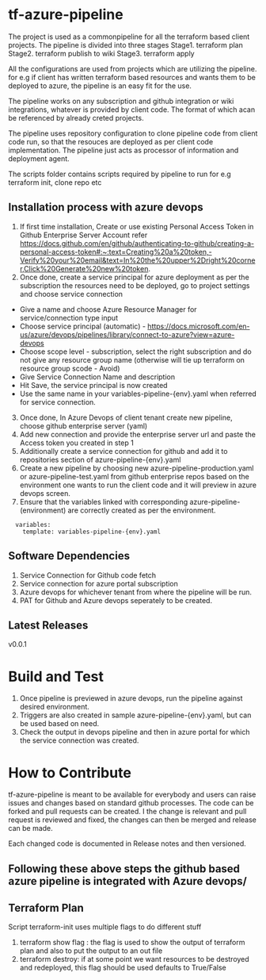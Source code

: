 # tf-azure-pipeline
The project is used as a commonpipeline for all the terraform based client projects. The pipeline is divided into three stages
Stage1. terraform plan
Stage2. terraform publish to wiki
Stage3. terraform apply

All the configurations are used from projects which are utilizing the pipeline. for e.g if client has written terraform based resources and wants them to be deployed to azure, the pipeline is an easy fit for the use. 

The pipeline works on any subscription and github integration or wiki integrations, whatever is provided by client code. The format of which acan be referenced by already creted projects.

The pipeline uses repository configuration to clone pipeline code from client code run, so that the resouces are deployed as per client code implementation. The pipeline just acts as processor of information and deployment agent.

The scripts folder contains scripts required by pipeline to run for e.g terraform init, clone repo etc

## Installation process with azure devops
1. If first time installation, Create or use existing Personal Access Token in Github Enterprise Server Account refer https://docs.github.com/en/github/authenticating-to-github/creating-a-personal-access-token#:~:text=Creating%20a%20token,-Verify%20your%20email&text=In%20the%20upper%2Dright%20corner,Click%20Generate%20new%20token.
2. Once done, create a service principal for azure deployment as per the subscription the resources need to be deployed, go to project settings and choose service connection
  - Give a name and choose Azure Resource Manager for service/connection type input
  - Choose service principal (automatic) - https://docs.microsoft.com/en-us/azure/devops/pipelines/library/connect-to-azure?view=azure-devops
  - Choose scope level - subscription, select the right subscription and do not give any resource group name (otherwise will tie up terraform on resource group scode - Avoid)
  - Give Service Connection Name and description
  - Hit Save, the service principal is now created
  - Use the same name in your variables-pipeline-{env}.yaml when referred for service connection.

3. Once done, In Azure Devops of client tenant create new pipeline, choose github enterprise server (yaml)
4. Add new connection and provide the enterprise server url and paste the Access token you created in step 1
5. Additionally create a service connection for github and add it to repositories section of azure-pipeline-{env}.yaml
6. Create a new pipeline by choosing new azure-pipeline-production.yaml or  azure-pipeline-test.yaml from github enterprise repos based on the environment one wants to run the client code and it will preview in azure devops screen.
7. Ensure that the variables linked with corresponding azure-pipeline-(environment) are correctly created as per the environment.
 ```
   variables: 
     template: variables-pipeline-{env}.yaml
 ```

## Software Dependencies
1. Service Connection for Github code fetch
2. Service connection for azure portal subscription
3. Azure devops for whichever tenant from where the pipeline will be run.
4. PAT for Github and Azure devops seperately to be created.

## Latest Releases
v0.0.1

# Build and Test
1. Once pipeline is previewed in azure devops, run the pipeline against desired environment.
2. Triggers are also created in sample azure-pipeline-{env}.yaml, but can be used based on need.
3. Check the output in devops pipeline and then in azure portal for which the service connection was created.

# How to Contribute
tf-azure-pipeline is meant to be available for everybody and users can raise issues and changes based on standard github processes. The code can be forked and pull requests can be created. I the change is relevant and pull request is reviewed and fixed, the changes can then be merged and release can be made.

Each changed code is documented in Release notes and then versioned.

  
## Following these above steps the github based azure pipeline is integrated with Azure devops/

## Terraform Plan
Script terraform-init uses multiple flags to do different stuff
1. terraform show flag : the flag is used to show the output of terraform plan and also to put the output to an out file
2. terraform destroy: if at some point we want resources to be destroyed and redeployed, this flag should be used defaults to True/False

